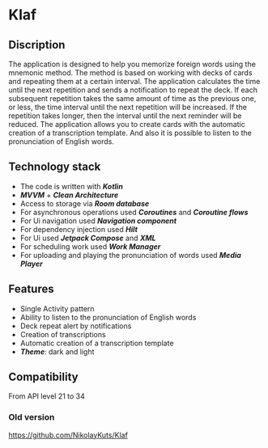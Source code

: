 # Klaf

## Discription

The application is designed to help you memorize foreign words using the mnemonic method. The method is based on working with decks of cards and repeating them at a certain interval.
The application calculates the time until the next repetition and sends a notification to repeat the deck. If each subsequent repetition takes the same amount of time as the previous one, or less, the time interval until the next repetition will be increased. If the repetition takes longer, then the interval until the next reminder will be reduced.
The application allows you to create cards with the automatic creation of a transcription template. And also it is possible to listen to the pronunciation of English words.


## Technology stack
* The code is written with _**Kotlin**_
*  _**MVVM**_ + _**Clean Architecture**_
* Access to storage via _**Room database**_
* For asynchronous operations used _**Coroutines**_ and _**Coroutine flows**_
* For Ui navigation used _**Navigation component**_
* For dependency injection used _**Hilt**_
* For Ui used _**Jetpack Compose**_ and _**XML**_
* For scheduling work used _**Work Manager**_
* For uploading and playing the pronunciation of words used _**Media Player**_

## Features
* Single Activity pattern
* Ability to listen to the pronunciation of English words
* Deck repeat alert by notifications
* Creation of transcriptions
* Automatic creation of a transcription template
* _**Theme**_: dark and light

## Compatibility
From API level 21 to 34

### Old version
https://github.com/NikolayKuts/Klaf
